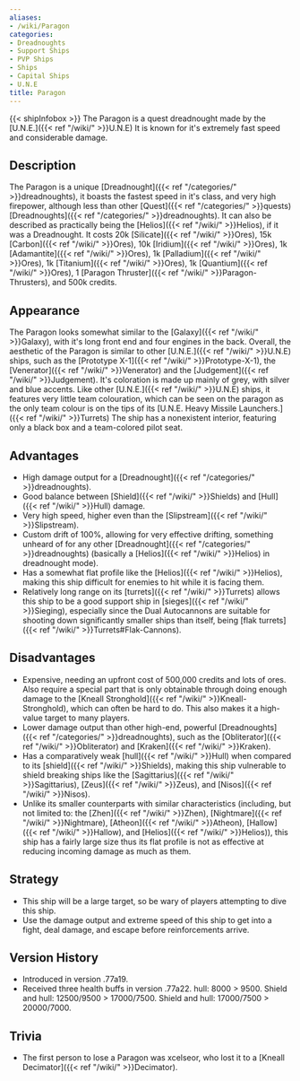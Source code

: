 ```yaml
---
aliases:
- /wiki/Paragon
categories:
- Dreadnoughts
- Support Ships
- PVP Ships
- Ships
- Capital Ships
- U.N.E
title: Paragon
---
```


{{< shipInfobox >}} The Paragon is a quest dreadnought made by the [U.N.E.]({{< ref "/wiki/" >}}U.N.E) It is known for it's extremely fast speed and considerable damage.

## Description

The Paragon is a unique [Dreadnought]({{< ref "/categories/" >}}dreadnoughts), it boasts the fastest speed in it's class, and very high firepower, although less than other [Quest]({{< ref "/categories/" >}}quests) [Dreadnoughts]({{< ref "/categories/" >}}dreadnoughts). It can also be described as practically being the [Helios]({{< ref "/wiki/" >}}Helios), if it was a Dreadnought. It costs 20k [Silicate]({{< ref "/wiki/" >}}Ores), 15k [Carbon]({{< ref "/wiki/" >}}Ores), 10k [Iridium]({{< ref "/wiki/" >}}Ores), 1k [Adamantite]({{< ref "/wiki/" >}}Ores), 1k [Palladium]({{< ref "/wiki/" >}}Ores), 1k [Titanium]({{< ref "/wiki/" >}}Ores), 1k [Quantium]({{< ref "/wiki/" >}}Ores), 1 [Paragon Thruster]({{< ref "/wiki/" >}}Paragon-Thrusters), and 500k credits.

## Appearance

The Paragon looks somewhat similar to the [Galaxy]({{< ref "/wiki/" >}}Galaxy), with it's long front end and four engines in the back. Overall, the aesthetic of the Paragon is similar to other [U.N.E.]({{< ref "/wiki/" >}}U.N.E) ships, such as the [Prototype X-1]({{< ref "/wiki/" >}}Prototype-X-1), the [Venerator]({{< ref "/wiki/" >}}Venerator) and the [Judgement]({{< ref "/wiki/" >}}Judgement). It's coloration is made up mainly of grey, with silver and blue accents. Like other [U.N.E.]({{< ref "/wiki/" >}}U.N.E) ships, it features very little team colouration, which can be seen on the paragon as the only team colour is on the tips of its [U.N.E. Heavy Missile Launchers.]({{< ref "/wiki/" >}}Turrets) The ship has a nonexistent interior, featuring only a black box and a team-colored pilot seat.

## Advantages

- High damage output for a [Dreadnought]({{< ref "/categories/" >}}dreadnoughts).
- Good balance between [Shield]({{< ref "/wiki/" >}}Shields) and [Hull]({{< ref "/wiki/" >}}Hull) damage.
- Very high speed, higher even than the [Slipstream]({{< ref "/wiki/" >}}Slipstream).
- Custom drift of 100%, allowing for very effective drifting, something unheard of for any other [Dreadnought]({{< ref "/categories/" >}}dreadnoughts) (basically a [Helios]({{< ref "/wiki/" >}}Helios) in dreadnought mode).
- Has a somewhat flat profile like the [Helios]({{< ref "/wiki/" >}}Helios), making this ship difficult for enemies to hit while it is facing them.
- Relatively long range on its [turrets]({{< ref "/wiki/" >}}Turrets) allows this ship to be a good support ship in [sieges]({{< ref "/wiki/" >}}Sieging), especially since the Dual Autocannons are suitable for shooting down significantly smaller ships than itself, being [flak turrets]({{< ref "/wiki/" >}}Turrets#Flak-Cannons).

## Disadvantages

- Expensive, needing an upfront cost of 500,000 credits and lots of ores. Also require a special part that is only obtainable through doing enough damage to the [Kneall Stronghold]({{< ref "/wiki/" >}}Kneall-Stronghold), which can often be hard to do. This also makes it a high-value target to many players.
- Lower damage output than other high-end, powerful [Dreadnoughts]({{< ref "/categories/" >}}dreadnoughts), such as the [Obliterator]({{< ref "/wiki/" >}}Obliterator) and [Kraken]({{< ref "/wiki/" >}}Kraken).
- Has a comparatively weak [hull]({{< ref "/wiki/" >}}Hull) when compared to its [shield]({{< ref "/wiki/" >}}Shields), making this ship vulnerable to shield breaking ships like the [Sagittarius]({{< ref "/wiki/" >}}Sagittarius), [Zeus]({{< ref "/wiki/" >}}Zeus), and [Nisos]({{< ref "/wiki/" >}}Nisos).
- Unlike its smaller counterparts with similar characteristics (including, but not limited to: the [Zhen]({{< ref "/wiki/" >}}Zhen), [Nightmare]({{< ref "/wiki/" >}}Nightmare), [Atheon]({{< ref "/wiki/" >}}Atheon), [Hallow]({{< ref "/wiki/" >}}Hallow), and [Helios]({{< ref "/wiki/" >}}Helios)), this ship has a fairly large size thus its flat profile is not as effective at reducing incoming damage as much as them.

## Strategy

- This ship will be a large target, so be wary of players attempting to dive this ship.
- Use the damage output and extreme speed of this ship to get into a fight, deal damage, and escape before reinforcements arrive.

## Version History 

- Introduced in version .77a19.
- Received three health buffs in version .77a22. hull: 8000 > 9500. Shield and hull: 12500/9500 > 17000/7500. Shield and hull: 17000/7500 > 20000/7000.

## Trivia

- The first person to lose a Paragon was xcelseor, who lost it to a [Kneall Decimator]({{< ref "/wiki/" >}}Decimator).